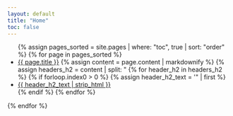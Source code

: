 ```yaml
---
layout: default
title: "Home"
toc: false
---
```


<ul>
  {% assign pages_sorted = site.pages | where: "toc", true | sort: "order" %}
  {% for page in pages_sorted %}
       <li>
        <a href="{{ page.url }}">{{ page.title }}</a>
			{% assign content = page.content | markdownify %}
			<!-- Split the content by "<h2" -->
			{% assign headers_h2 = content | split: "<h2" %}
			<ul>
				{% for header_h2 in headers_h2 %}
					{% if forloop.index0 > 0 %}
						<!-- Split by the first ">" to isolate the actual header text -->
						{% assign header_h2_text = '<h2' | append: header_h2 | split: "</h2>" | first %}	
						<!-- Display the clean header text (with HTML stripped) -->
						<li><a href="{{ page.url }}#{{ header_h2_text | strip_html | slugify }}">{{ header_h2_text | strip_html }}</a></li>
					{% endif %}
				{% endfor %}
			</ul>
      </li>
  {% endfor %}
</ul>
